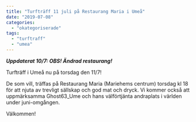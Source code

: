 ```yaml
---
title: "Turfträff 11 juli på Restaurang Maria i Umeå"
date: "2019-07-08"
categories: 
  - "okategoriserade"
tags: 
  - "turftraff"
  - "umea"
---
```


_**Uppdaterat 10/7: OBS! Ändrad restaurang!**_

Turfträff i Umeå nu på torsdag den 11/7!

De som vill, träffas på Restaurang Maria (Mariehems centrum) torsdag kl 18 för att njuta av trevligt sällskap och god mat och dryck. Vi kommer också att uppmärksamma Ghost63\_Ume och hans välförtjänta andraplats i världen under juni-omgången.

Välkommen!
